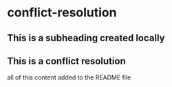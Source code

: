 # conflict-resolution

## This is a subheading created locally
## This is a conflict resolution

all of this content added to the README file
